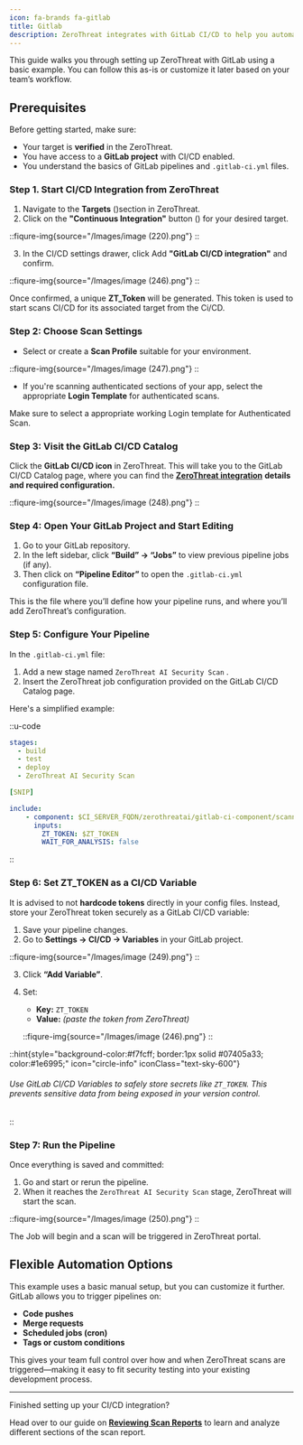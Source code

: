 ```yaml
---
icon: fa-brands fa-gitlab
title: Gitlab
description: ZeroThreat integrates with GitLab CI/CD to help you automatically run security scans as part of your development pipeline. This ensures that vulnerabilities are detected early—before they make it to production.
---
```




This guide walks you through setting up ZeroThreat with GitLab using a basic example. You can follow this as-is or customize it later based on your team’s workflow.

## Prerequisites

Before getting started, make sure:

* Your target is **verified** in the ZeroThreat.
* You have access to a **GitLab project** with CI/CD enabled.
* You understand the basics of GitLab pipelines and `.gitlab-ci.yml` files.

### Step 1. Start CI/CD Integration from ZeroThreat <a href="#step-1.-start-ci-cd-integration-from-zerothreat" id="step-1.-start-ci-cd-integration-from-zerothreat"></a>

1. Navigate to the **Targets** (<img src="/Images/image (44).png" alt="" data-size="line">)section in ZeroThreat.
2. Click on the **"Continuous Integration"** button (<img src="/Images/image (218).png" alt="" data-size="line">) for your desired target.

::fiqure-img{source="/Images/image (220).png"}
::
<!-- <figure><img src="https://zerothreat.gitbook.io/~gitbook/image?url=https%3A%2F%2F1825008717-files.gitbook.io%2F%7E%2Ffiles%2Fv0%2Fb%2Fgitbook-x-prod.appspot.com%2Fo%2Fspaces%252Fs6Y7hKb1RwZWFZo4EnUm%252Fuploads%252Fei7GisonjwCf1mmV7dXs%252Fimage.png%3Falt%3Dmedia%26token%3Dad932968-c70e-4c06-96f0-521a8567ec8b&#x26;width=768&#x26;dpr=4&#x26;quality=100&#x26;sign=ae08851f&#x26;sv=2" alt="" width="563"><figcaption></figcaption></figure> -->

3. In the CI/CD settings drawer, click Add **"GitLab CI/CD integration"** and confirm.

::fiqure-img{source="/Images/image (246).png"}
::
<!-- <figure><img src="../../.gitbook/assets/image (224).png" alt="" width="563"><figcaption></figcaption></figure> -->

Once confirmed, a unique **ZT\_Token** will be generated. This token is used to start scans CI/CD for its associated target from the Ci/CD.

### Step 2: Choose Scan Settings <a href="#step-2-choose-scan-settings" id="step-2-choose-scan-settings"></a>

* Select or create a **Scan Profile** suitable for your environment.

::fiqure-img{source="/Images/image (247).png"}
::
<!-- <figure><img src="../../.gitbook/assets/image (225).png" alt="" width="563"><figcaption></figcaption></figure> -->

* If you're scanning authenticated sections of your app, select the appropriate **Login Template** for authenticated scans.

Make sure to select a appropriate working Login template for Authenticated Scan.

### Step 3: Visit the GitLab CI/CD Catalog

Click the **GitLab CI/CD icon** in ZeroThreat. This will take you to the GitLab CI/CD Catalog page, where you can find the [**ZeroThreat integration**](https://gitlab.com/explore/catalog/zerothreatai/gitlab-ci-component) **details and required configuration.**

::fiqure-img{source="/Images/image (248).png"}
::
<!-- <figure><img src="../../.gitbook/assets/image (226).png" alt="" width="563"><figcaption></figcaption></figure> -->

### Step 4: Open Your GitLab Project and Start Editing

1. Go to your GitLab repository.
2. In the left sidebar, click **“Build” → “Jobs”** to view previous pipeline jobs (if any).
3. Then click on **“Pipeline Editor”** to open the `.gitlab-ci.yml` configuration file.

This is the file where you’ll define how your pipeline runs, and where you’ll add ZeroThreat’s configuration.



### Step 5: Configure Your Pipeline

In the `.gitlab-ci.yml` file:

1. Add a new stage named `ZeroThreat AI Security Scan` .
2. Insert the ZeroThreat job configuration provided on the GitLab CI/CD Catalog page.

Here's a simplified example:

::u-code
```yaml
stages:
  - build
  - test
  - deploy
  - ZeroThreat AI Security Scan

[SNIP]

include:
    - component: $CI_SERVER_FQDN/zerothreatai/gitlab-ci-component/scanner@0.0.3
      inputs:
        ZT_TOKEN: $ZT_TOKEN
        WAIT_FOR_ANALYSIS: false
```
::
### Step 6: Set ZT\_TOKEN as a CI/CD Variable

It is advised to not **hardcode tokens** directly in your config files. Instead, store your ZeroThreat token securely as a GitLab CI/CD variable:

1. Save your pipeline changes.
2. Go to **Settings → CI/CD → Variables** in your GitLab project.

::fiqure-img{source="/Images/image (249).png"}
::
<!-- <figure><img src="../../.gitbook/assets/image (227).png" alt="" width="563"><figcaption></figcaption></figure> -->

3. Click **“Add Variable”**.
4.  Set:

    * **Key:** `ZT_TOKEN`
    * **Value:** _(paste the token from ZeroThreat)_


    ::fiqure-img{source="/Images/image (246).png"}
::
    <!-- <figure><img src="../../.gitbook/assets/image (224).png" alt=""><figcaption></figcaption></figure> -->

::hint{style="background-color:#f7fcff; border:1px solid #07405a33; color:#1e6995;" icon="circle-info" iconClass="text-sky-600"}
###### Use GitLab CI/CD Variables to safely store secrets like `ZT_TOKEN`. This prevents sensitive data from being exposed in your version control.
:: 



### Step 7: Run the Pipeline

Once everything is saved and committed:

1. Go and start or rerun the pipeline.
2. When it reaches the `ZeroThreat AI Security Scan` stage, ZeroThreat will start the scan.

::fiqure-img{source="/Images/image (250).png"}
::
<!-- <figure><img src="../../.gitbook/assets/image (228).png" alt="" width="563"><figcaption></figcaption></figure> -->

The Job will begin and a scan will be triggered in ZeroThreat portal.

## Flexible Automation Options

This example uses a basic manual setup, but you can customize it further. GitLab allows you to trigger pipelines on:

* **Code pushes**
* **Merge requests**
* **Scheduled jobs (cron)**
* **Tags or custom conditions**

This gives your team full control over how and when ZeroThreat scans are triggered—making it easy to fit security testing into your existing development process.

***

Finished setting up your CI/CD integration?&#x20;

Head over to our guide on [**Reviewing Scan Reports**](/docs/manage-scans/scan-report) to learn and analyze different sections of the scan report.